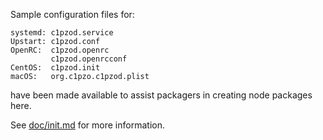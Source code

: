 Sample configuration files for:
```
systemd: c1pzod.service
Upstart: c1pzod.conf
OpenRC:  c1pzod.openrc
         c1pzod.openrcconf
CentOS:  c1pzod.init
macOS:   org.c1pzo.c1pzod.plist
```
have been made available to assist packagers in creating node packages here.

See [doc/init.md](../../doc/init.md) for more information.
